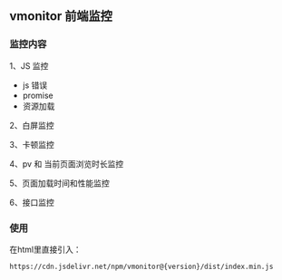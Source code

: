 ## vmonitor 前端监控

### 监控内容

1、JS 监控

- js 错误
- promise
- 资源加载


2、白屏监控

3、卡顿监控

4、pv 和 当前页面浏览时长监控

5、页面加载时间和性能监控

6、接口监控

### 使用

在html里直接引入：

```
https://cdn.jsdelivr.net/npm/vmonitor@{version}/dist/index.min.js
```